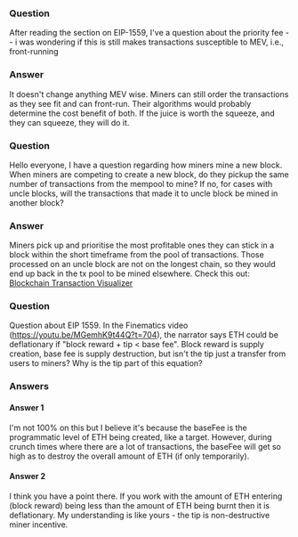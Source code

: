 ### Question
After reading the section on EIP-1559, I've a question about the priority fee -- i was wondering if this is still makes transactions susceptible to MEV, i.e., front-running
### Answer
It doesn't change anything MEV wise. Miners can still order the transactions as they see fit and can front-run. Their algorithms would probably determine the cost benefit of both.
If the juice is worth the squeeze, and they can squeeze, they will do it.

### Question
Hello everyone, I have a question regarding how miners mine a new block. When miners are competing to create a new block, do they pickup the same number of transactions from the mempool to mine? If no, for cases with uncle blocks, will the transactions that made it to uncle block be mined in another block?
### Answer
Miners pick up and prioritise the most profitable ones they can stick in a block within the short timeframe from the pool of transactions.
Those processed on an uncle block are not on the longest chain, so they would end up back in the tx pool to be mined elsewhere. 
Check this out: [Blockchain Transaction Visualizer](https://txstreet.com/v/eth)

### Question
Question about EIP 1559. In the Finematics video (https://youtu.be/MGemhK9t44Q?t=704), the narrator says ETH could be deflationary if "block reward + tip < base fee". Block reward is supply creation, base fee is supply destruction, but isn't the tip just a transfer from users to miners? Why is the tip part of this equation?
### Answers
#### Answer 1
I'm not 100% on this but I believe it's because the baseFee is the programmatic level of ETH being created, like a target. However, during crunch times where there are a lot of transactions, the baseFee will get so high as to destroy the overall amount of ETH (if only temporarily).
#### Answer 2
I think you have a point there.
If you work with the amount of ETH entering (block reward) being less than the amount of ETH being burnt then it is deflationary.
My understanding is like yours - the tip is non-destructive miner incentive. 
